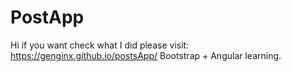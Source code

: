 # PostApp

Hi if you want check what I did please visit: https://genginx.github.io/postsApp/
Bootstrap + Angular learning.

